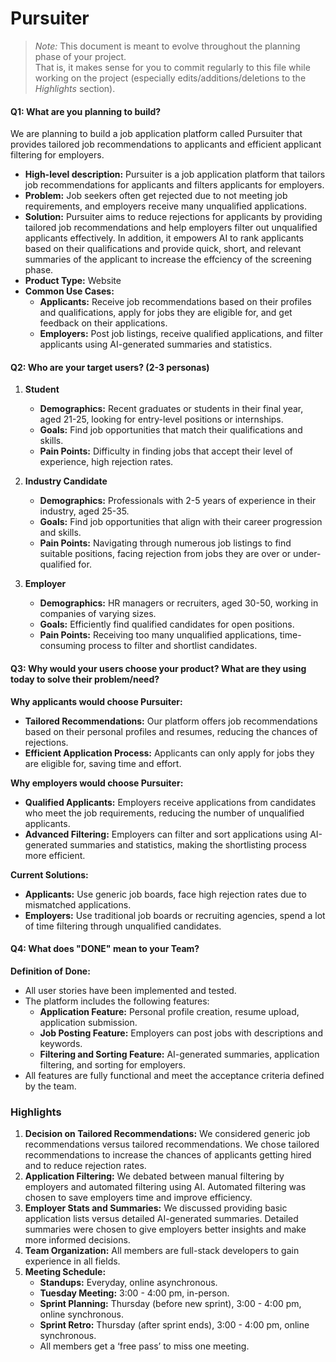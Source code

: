 
# Pursuiter

> _Note:_ This document is meant to evolve throughout the planning phase of your project.    
> That is, it makes sense for you to commit regularly to this file while working on the project (especially edits/additions/deletions to the _Highlights_ section).

#### Q1: What are you planning to build?

We are planning to build a job application platform called Pursuiter that provides tailored job recommendations to applicants and efficient applicant filtering for employers.

* **High-level description:** Pursuiter is a job application platform that tailors job recommendations for applicants and filters applicants for employers.
* **Problem:** Job seekers often get rejected due to not meeting job requirements, and employers receive many unqualified applications.
* **Solution:** Pursuiter aims to reduce rejections for applicants by providing tailored job recommendations and help employers filter out unqualified applicants effectively. In addition, it empowers AI to rank applicants based on their qualifications and provide quick, short, and relevant summaries of the applicant to increase the effciency of the screening phase.
* **Product Type:** Website
* **Common Use Cases:**
  - **Applicants:** Receive job recommendations based on their profiles and qualifications, apply for jobs they are eligible for, and get feedback on their applications.
  - **Employers:** Post job listings, receive qualified applications, and filter applicants using AI-generated summaries and statistics.

#### Q2: Who are your target users? (2-3 personas)

1. **Student**
   - **Demographics:** Recent graduates or students in their final year, aged 21-25, looking for entry-level positions or internships.
   - **Goals:** Find job opportunities that match their qualifications and skills.
   - **Pain Points:** Difficulty in finding jobs that accept their level of experience, high rejection rates.

2. **Industry Candidate**
   - **Demographics:** Professionals with 2-5 years of experience in their industry, aged 25-35.
   - **Goals:** Find job opportunities that align with their career progression and skills.
   - **Pain Points:** Navigating through numerous job listings to find suitable positions, facing rejection from jobs they are over or under-qualified for.

3. **Employer**
   - **Demographics:** HR managers or recruiters, aged 30-50, working in companies of varying sizes.
   - **Goals:** Efficiently find qualified candidates for open positions.
   - **Pain Points:** Receiving too many unqualified applications, time-consuming process to filter and shortlist candidates.

#### Q3: Why would your users choose your product? What are they using today to solve their problem/need?

**Why applicants would choose Pursuiter:**
- **Tailored Recommendations:** Our platform offers job recommendations based on their personal profiles and resumes, reducing the chances of rejections.
- **Efficient Application Process:** Applicants can only apply for jobs they are eligible for, saving time and effort.

**Why employers would choose Pursuiter:**
- **Qualified Applicants:** Employers receive applications from candidates who meet the job requirements, reducing the number of unqualified applicants.
- **Advanced Filtering:** Employers can filter and sort applications using AI-generated summaries and statistics, making the shortlisting process more efficient.

**Current Solutions:**
- **Applicants:** Use generic job boards, face high rejection rates due to mismatched applications.
- **Employers:** Use traditional job boards or recruiting agencies, spend a lot of time filtering through unqualified candidates.

#### Q4: What does "DONE" mean to your Team?

**Definition of Done:**
- All user stories have been implemented and tested.
- The platform includes the following features:
  - **Application Feature:** Personal profile creation, resume upload, application submission.
  - **Job Posting Feature:** Employers can post jobs with descriptions and keywords.
  - **Filtering and Sorting Feature:** AI-generated summaries, application filtering, and sorting for employers.
- All features are fully functional and meet the acceptance criteria defined by the team.

### Highlights

1. **Decision on Tailored Recommendations:** We considered generic job recommendations versus tailored recommendations. We chose tailored recommendations to increase the chances of applicants getting hired and to reduce rejection rates.
2. **Application Filtering:** We debated between manual filtering by employers and automated filtering using AI. Automated filtering was chosen to save employers time and improve efficiency.
3. **Employer Stats and Summaries:** We discussed providing basic application lists versus detailed AI-generated summaries. Detailed summaries were chosen to give employers better insights and make more informed decisions.
4. **Team Organization:** All members are full-stack developers to gain experience in all fields.
5. **Meeting Schedule:**
   - **Standups:** Everyday, online asynchronous.
   - **Tuesday Meeting:** 3:00 - 4:00 pm, in-person.
   - **Sprint Planning:** Thursday (before new sprint), 3:00 - 4:00 pm, online synchronous.
   - **Sprint Retro:** Thursday (after sprint ends), 3:00 - 4:00 pm, online synchronous.
   - All members get a ‘free pass’ to miss one meeting.
